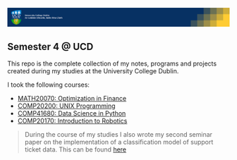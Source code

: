 
![](.images/UCD_banner.png)

## Semester 4 @ UCD

This repo is the complete collection of my notes, programs and projects created during my studies at the University College Dublin.

I took the following courses:

* [MATH20070: Optimization in Finance](Optimization_in_Finance/Optimization_in_Finance.md)
* [COMP20200: UNIX Programming](UNIX_Programming/UNIX_Programming.md)
* [COMP41680: Data Science in Python](Data_Science_in_Python/Data_Science_in_Python.md)
* [COMP20170: Introduction to Robotics](Introduction_to_Robotics/Introduction_to_Robotics.md)

>During the course of my studies I also wrote my second seminar paper on the implementation of a classification model of support ticket data.
This can be found [here](https://github.com/Jo-Eck/Studienarbeit-2)

